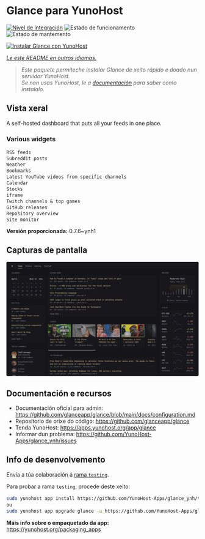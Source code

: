 <!--
NOTA: Este README foi creado automáticamente por <https://github.com/YunoHost/apps/tree/master/tools/readme_generator>
NON debe editarse manualmente.
-->

# Glance para YunoHost

[![Nivel de integración](https://apps.yunohost.org/badge/integration/glance)](https://ci-apps.yunohost.org/ci/apps/glance/)
![Estado de funcionamento](https://apps.yunohost.org/badge/state/glance)
![Estado de mantemento](https://apps.yunohost.org/badge/maintained/glance)

[![Instalar Glance con YunoHost](https://install-app.yunohost.org/install-with-yunohost.svg)](https://install-app.yunohost.org/?app=glance)

*[Le este README en outros idiomas.](./ALL_README.md)*

> *Este paquete permíteche instalar Glance de xeito rápido e doado nun servidor YunoHost.*  
> *Se non usas YunoHost, le a [documentación](https://yunohost.org/install) para saber como instalalo.*

## Vista xeral

A self-hosted dashboard that puts all your feeds in one place.

### Various widgets

    RSS feeds
    Subreddit posts
    Weather
    Bookmarks
    Latest YouTube videos from specific channels
    Calendar
    Stocks
    iframe
    Twitch channels & top games
    GitHub releases
    Repository overview
    Site monitor


**Versión proporcionada:** 0.7.6~ynh1

## Capturas de pantalla

![Captura de pantalla de Glance](./doc/screenshots/screenshot.png)

## Documentación e recursos

- Documentación oficial para admin: <https://github.com/glanceapp/glance/blob/main/docs/configuration.md>
- Repositorio de orixe do código: <https://github.com/glanceapp/glance>
- Tenda YunoHost: <https://apps.yunohost.org/app/glance>
- Informar dun problema: <https://github.com/YunoHost-Apps/glance_ynh/issues>

## Info de desenvolvemento

Envía a túa colaboración á [rama `testing`](https://github.com/YunoHost-Apps/glance_ynh/tree/testing).

Para probar a rama `testing`, procede deste xeito:

```bash
sudo yunohost app install https://github.com/YunoHost-Apps/glance_ynh/tree/testing --debug
ou
sudo yunohost app upgrade glance -u https://github.com/YunoHost-Apps/glance_ynh/tree/testing --debug
```

**Máis info sobre o empaquetado da app:** <https://yunohost.org/packaging_apps>
